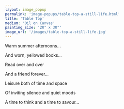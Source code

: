 ```yaml
---
layout: image_popup
permalink: 'image-popups/table-top-a-still-life.html'
title: 'Table Top'
medium: 'Oil on Canvas'
painting_size: '20" x 30"'
image_url: '/images/table-top-a-still-life.jpg'
---
```


Warm summer afternoons...

And worn, yellowed books…

Read over and over

And a friend forever…

Leisure both of time and space

Of inviting silence and quiet moods

A time to think and a time to savour...
